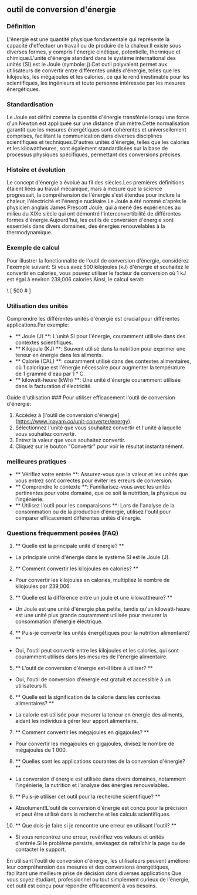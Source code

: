 ## outil de conversion d'énergie

### Définition
L'énergie est une quantité physique fondamentale qui représente la capacité d'effectuer un travail ou de produire de la chaleur.Il existe sous diverses formes, y compris l'énergie cinétique, potentielle, thermique et chimique.L'unité d'énergie standard dans le système international des unités (SI) est le Joule (symbole: j).Cet outil polyvalent permet aux utilisateurs de convertir entre différentes unités d'énergie, telles que les kilojoules, les mégajoules et les calories, ce qui le rend inestimable pour les scientifiques, les ingénieurs et toute personne intéressée par les mesures énergétiques.

### Standardisation
Le Joule est défini comme la quantité d'énergie transférée lorsqu'une force d'un Newton est appliquée sur une distance d'un mètre.Cette normalisation garantit que les mesures énergétiques sont cohérentes et universellement comprises, facilitant la communication dans diverses disciplines scientifiques et techniques.D'autres unités d'énergie, telles que les calories et les kilowattheures, sont également standardisées sur la base de processus physiques spécifiques, permettant des conversions précises.

### Histoire et évolution
Le concept d'énergie a évolué au fil des siècles.Les premières définitions étaient liées au travail mécanique, mais à mesure que la science progressait, la compréhension de l'énergie s'est étendue pour inclure la chaleur, l'électricité et l'énergie nucléaire.Le Joule a été nommé d'après le physicien anglais James Prescott Joule, qui a mené des expériences au milieu du XIXe siècle qui ont démontré l'interconvertibilité de différentes formes d'énergie.Aujourd'hui, les outils de conversion d'énergie sont essentiels dans divers domaines, des énergies renouvelables à la thermodynamique.

### Exemple de calcul
Pour illustrer la fonctionnalité de l'outil de conversion d'énergie, considérez l'exemple suivant: Si vous avez 500 kilojoules (kJ) d'énergie et souhaitez le convertir en calories, vous pouvez utiliser le facteur de conversion où 1 kJ est égal à environ 239,006 calories.Ainsi, le calcul serait:

\ [
500 #
\]

### Utilisation des unités
Comprendre les différentes unités d'énergie est crucial pour différentes applications.Par exemple:
- ** Joule (J) **: L'unité SI pour l'énergie, couramment utilisée dans des contextes scientifiques.
- ** Kilojoule (KJ) **: Souvent utilisé dans la nutrition pour exprimer une teneur en énergie dans les aliments.
- ** Calorie (CAL) **: couramment utilisé dans des contextes alimentaires, où 1 calorique est l'énergie nécessaire pour augmenter la température de 1 gramme d'eau par 1 ° C.
- ** kilowatt-heure (kWh) **: Une unité d'énergie couramment utilisée dans la facturation d'électricité.

Guide d'utilisation ###
Pour utiliser efficacement l'outil de conversion d'énergie:
1. Accédez à [l'outil de conversion d'énergie] (https://www.inayam.co/unit-converter/energy).
2. Sélectionnez l'unité que vous souhaitez convertir et l'unité à laquelle vous souhaitez convertir.
3. Entrez la valeur que vous souhaitez convertir.
4. Cliquez sur le bouton "Convertir" pour voir le résultat instantanément.

### meilleures pratiques
- ** Vérifiez votre entrée **: Assurez-vous que la valeur et les unités que vous entrez sont correctes pour éviter les erreurs de conversion.
- ** Comprendre le contexte **: Familiarisez-vous avec les unités pertinentes pour votre domaine, que ce soit la nutrition, la physique ou l'ingénierie.
- ** Utilisez l'outil pour les comparaisons **: Lors de l'analyse de la consommation ou de la production d'énergie, utilisez l'outil pour comparer efficacement différentes unités d'énergie.

### Questions fréquemment posées (FAQ)

1. ** Quelle est la principale unité d'énergie? **
- La principale unité d'énergie dans le système SI est le Joule (J).

2. ** Comment convertir les kilojoules en calories? **
- Pour convertir les kilojoules en calories, multipliez le nombre de kilojoules par 239,006.

3. ** Quelle est la différence entre un joule et une kilowattheure? **
- Un Joule est une unité d'énergie plus petite, tandis qu'un kilowatt-heure est une unité plus grande couramment utilisée pour mesurer la consommation d'énergie électrique.

4. ** Puis-je convertir les unités énergétiques pour la nutrition alimentaire? **
- Oui, l'outil peut convertir entre les kilojoules et les calories, qui sont couramment utilisés dans les mesures de l'énergie alimentaire.

5. ** L'outil de conversion d'énergie est-il libre à utiliser? **
- Oui, l'outil de conversion d'énergie est gratuit et accessible à un utilisateurs ll.

6. ** Quelle est la signification de la calorie dans les contextes alimentaires? **
- La calorie est utilisée pour mesurer la teneur en énergie des aliments, aidant les individus à gérer leur apport alimentaire.

7. ** Comment convertir les mégajoules en gigajoules? **
- Pour convertir les mégajoules en gigajoules, divisez le nombre de mégajoules de 1 000.

8. ** Quelles sont les applications courantes de la conversion d'énergie? **
- La conversion d'énergie est utilisée dans divers domaines, notamment l'ingénierie, la nutrition et l'analyse des énergies renouvelables.

9. ** Puis-je utiliser cet outil pour la recherche scientifique? **
- Absolument!L'outil de conversion d'énergie est conçu pour la précision et peut être utilisé dans la recherche et les calculs scientifiques.

10. ** Que dois-je faire si je rencontre une erreur en utilisant l'outil? **
- Si vous rencontrez une erreur, revérifiez vos valeurs et unités d'entrée.Si le problème persiste, envisagez de rafraîchir la page ou de contacter le support.

En utilisant l'outil de conversion d'énergie, les utilisateurs peuvent améliorer leur compréhension des mesures et des conversions énergétiques, facilitant une meilleure prise de décision dans diverses applications.Que vous soyez étudiant, professionnel ou tout simplement curieux de l'énergie, cet outil est conçu pour répondre efficacement à vos besoins.